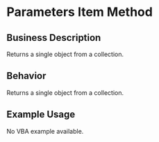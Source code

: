# Parameters Item Method

## Business Description
Returns a single object from a collection.

## Behavior
Returns a single object from a collection.

## Example Usage
No VBA example available.